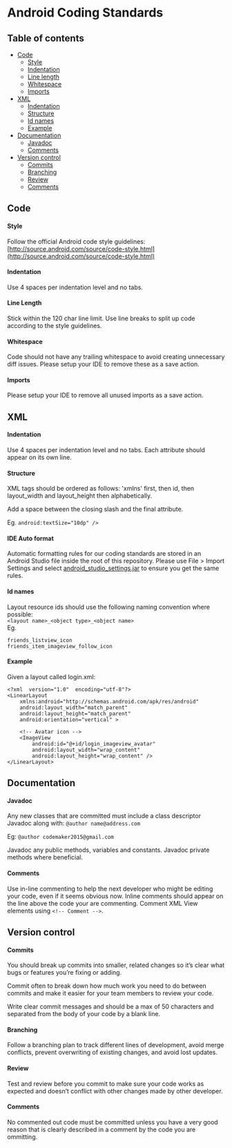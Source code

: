# Android Coding Standards

## Table of contents

* [Code](#code)
    * [Style](#style)
    * [Indentation](#indentation)
    * [Line length](#line-length)
    * [Whitespace](#whitespace)
    * [Imports](#imports)
* [XML](#xml)
    * [Indentation](#indentation)
    * [Structure](#structure)
    * [Id names](#id-names)
    * [Example](#example)
* [Documentation](#documentation)
    * [Javadoc](#javadoc)
    * [Comments](#comments)
* [Version control](#version-control)
    * [Commits](#commits)
    * [Branching](#branching)
    * [Review](#review)
    * [Comments](#comments)

## Code
#### Style
Follow the official Android code style guidelines: [http://source.android.com/source/code-style.html](http://source.android.com/source/code-style.html)

#### Indentation
Use 4 spaces per indentation level and no tabs.

#### Line Length
Stick within the 120 char line limit. Use line breaks to split up code according to the style guidelines.

#### Whitespace
Code should not have any trailing whitespace to avoid creating unnecessary diff issues. Please setup your IDE to remove these as a save action.

#### Imports
Please setup your IDE to remove all unused imports as a save action.

## XML

#### Indentation
Use 4 spaces per indentation level and no tabs.
Each attribute should appear on its own line.

#### Structure
XML tags should be ordered as follows: 'xmlns' first, then id, then layout_width and layout_height then alphabetically. 

Add a space between the closing slash and the final attribute. 

Eg. ```android:textSize="10dp" />```

#### IDE Auto format

Automatic formatting rules for our coding standards are stored in an Android Studio file inside the root of this repository. Please use File > Import Settings and select [android_studio_settings.jar](https://github.com/codemaker2015/android-coding-standards/blob/master/android_studio_settings.jar) to ensure you get the same rules.

#### Id names
Layout resource ids should use the following naming convention where possible:<br/>
```<layout name>_<object type>_<object name>```<br/>
Eg.
```
friends_listview_icon
friends_item_imageview_follow_icon
```

#### Example
Given a layout called login.xml:
```
<?xml  version="1.0"  encoding="utf-8"?> 
<LinearLayout 
    xmlns:android="http://schemas.android.com/apk/res/android" 
    android:layout_width="match_parent" 
    android:layout_height="match_parent"
    android:orientation="vertical" > 

    <!-- Avatar icon -->
    <ImageView
        android:id="@+id/login_imageview_avatar" 
        android:layout_width="wrap_content" 
        android:layout_height="wrap_content" />
</LinearLayout> 
```

## Documentation

#### Javadoc
Any new classes that are committed must include a class descriptor Javadoc along with:
```@author name@address.com```

Eg: ```@author codemaker2015@gmail.com```

Javadoc any public methods, variables and constants. Javadoc private methods where beneficial.

#### Comments
Use in-line commenting to help the next developer who might be editing your code, even if it seems obvious now. Inline comments should appear on the line above the code your are commenting.
Comment XML View elements using ```<!-- Comment -->```.

## Version control

#### Commits
You should break up commits into smaller, related changes so it’s clear what bugs or features you’re fixing or adding.

Commit often to break down how much work you need to do between commits and make it easier for your team members to review your code.

Write clear commit messages and should be a max of 50 characters and separated from the body of your code by a blank line.

#### Branching
Follow a branching plan to track different lines of development, avoid merge conflicts, prevent overwriting of existing changes, and avoid lost updates.

#### Review

Test and review before you commit to make sure your code works as expected and doesn’t conflict with other changes made by other developer.

#### Comments

No commented out code must be committed unless you have a very good reason that is clearly described in a comment by the code you are ommitting.



